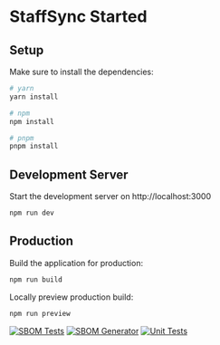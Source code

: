 # StaffSync Started

## Setup

Make sure to install the dependencies:

```bash
# yarn
yarn install

# npm
npm install

# pnpm
pnpm install
```

## Development Server

Start the development server on http://localhost:3000

```bash
npm run dev
```

## Production

Build the application for production:

```bash
npm run build
```

Locally preview production build:

```bash
npm run preview
```


[![SBOM Tests](https://github.com/amazhukin/Employees/actions/workflows/sbom-tests.yaml/badge.svg)](https://github.com/amazhukin/Employees/actions/workflows/sbom-tests.yaml)
[![SBOM Generator](https://github.com/amazhukin/Employees/actions/workflows/sbom-tests2.yaml/badge.svg)](https://github.com/amazhukin/Employees/actions/workflows/sbom-tests2.yaml)
[![Unit Tests](https://github.com/amazhukin/Employees/actions/workflows/unit-tests.yaml/badge.svg)](https://github.com/amazhukin/Employees/actions/workflows/unit-tests.yaml)
